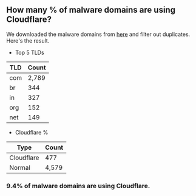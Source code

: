 ## How many % of malware domains are using Cloudflare?


We downloaded the malware domains from [here](https://urlhaus.abuse.ch) and filter out duplicates.
Here's the result.


[//]: # (start replacement)


- Top 5 TLDs

| TLD | Count |
| --- | --- |
| com | 2,789 |
| br | 344 |
| in | 327 |
| org | 152 |
| net | 149 |


- Cloudflare %

| Type | Count |
| --- | --- |
| Cloudflare | 477 |
| Normal | 4,579 |


### 9.4% of malware domains are using Cloudflare.